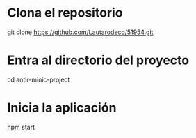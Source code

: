 # Clona el repositorio
git clone https://github.com/Lautarodeco/51954.git

# Entra al directorio del proyecto
cd antlr-minic-project

# Inicia la aplicación
npm start
